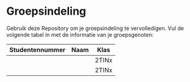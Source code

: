 # Groepsindeling

Gebruik deze Repository om je groepsindeling te vervolledigen. Vul de volgende tabel in met de informatie van je groepsgenoten:

| Studentennummer | Naam                | Klas  |
|-----------------|---------------------|-------|
|                 |                     | 2TINx |
|                 |                     | 2TINx |

